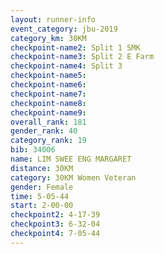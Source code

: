 ```yaml
---
layout: runner-info 
event_category: jbu-2019 
category_km: 30KM 
checkpoint-name2: Split 1 SMK 
checkpoint-name3: Split 2 E Farm 
checkpoint-name4: Split 3 
checkpoint-name5: 
checkpoint-name6: 
checkpoint-name7: 
checkpoint-name8: 
checkpoint-name9: 
overall_rank: 181
gender_rank: 40
category_rank: 19
bib: 34006
name: LIM SWEE ENG MARGARET
distance: 30KM
category: 30KM Women Veteran
gender: Female
time: 5-05-44
start: 2-00-00
checkpoint2: 4-17-39
checkpoint3: 6-32-04
checkpoint4: 7-05-44
---
```

